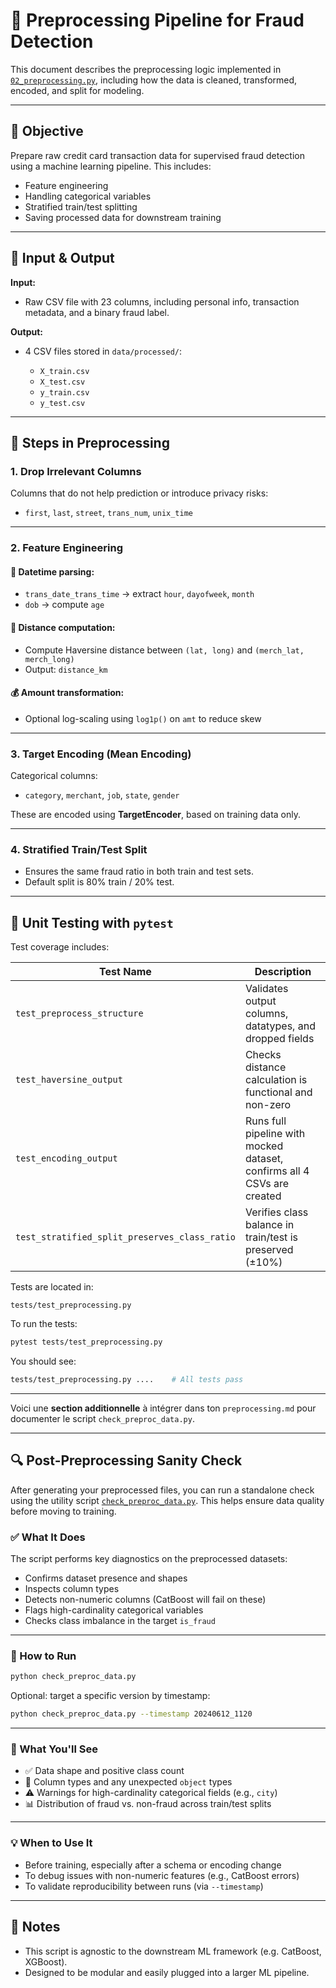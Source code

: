 # 🧼 Preprocessing Pipeline for Fraud Detection

This document describes the preprocessing logic implemented in [`02_preprocessing.py`](./src/preprocessing.py), including how the data is cleaned, transformed, encoded, and split for modeling.

---

## 🎯 Objective

Prepare raw credit card transaction data for supervised fraud detection using a machine learning pipeline. This includes:

* Feature engineering
* Handling categorical variables
* Stratified train/test splitting
* Saving processed data for downstream training

---

## 📁 Input & Output

**Input:**

* Raw CSV file with 23 columns, including personal info, transaction metadata, and a binary fraud label.

**Output:**

* 4 CSV files stored in `data/processed/`:

  * `X_train.csv`
  * `X_test.csv`
  * `y_train.csv`
  * `y_test.csv`

---

## 🧱 Steps in Preprocessing

### 1. Drop Irrelevant Columns

Columns that do not help prediction or introduce privacy risks:

* `first`, `last`, `street`, `trans_num`, `unix_time`

---

### 2. Feature Engineering

#### 📅 Datetime parsing:

* `trans_date_trans_time` → extract `hour`, `dayofweek`, `month`
* `dob` → compute `age`

#### 📍 Distance computation:

* Compute Haversine distance between `(lat, long)` and `(merch_lat, merch_long)`
* Output: `distance_km`

#### 💰 Amount transformation:

* Optional log-scaling using `log1p()` on `amt` to reduce skew

---

### 3. Target Encoding (Mean Encoding)

Categorical columns:

* `category`, `merchant`, `job`, `state`, `gender`

These are encoded using **TargetEncoder**, based on training data only.

---

### 4. Stratified Train/Test Split

* Ensures the same fraud ratio in both train and test sets.
* Default split is 80% train / 20% test.

---

## 🧪 Unit Testing with `pytest`

Test coverage includes:

| Test Name                                     | Description                                                             |
| --------------------------------------------- | ----------------------------------------------------------------------- |
| `test_preprocess_structure`                   | Validates output columns, datatypes, and dropped fields                 |
| `test_haversine_output`                       | Checks distance calculation is functional and non-zero                  |
| `test_encoding_output`                        | Runs full pipeline with mocked dataset, confirms all 4 CSVs are created |
| `test_stratified_split_preserves_class_ratio` | Verifies class balance in train/test is preserved (±10%)                |

Tests are located in:

```
tests/test_preprocessing.py
```

To run the tests:

```bash
pytest tests/test_preprocessing.py
```

You should see:

```bash
tests/test_preprocessing.py ....    # All tests pass
```

---

Voici une **section additionnelle** à intégrer dans ton `preprocessing.md` pour documenter le script `check_preproc_data.py`.

---

## 🔍 Post-Preprocessing Sanity Check

After generating your preprocessed files, you can run a standalone check using the utility script [`check_preproc_data.py`](./src/check_preproc_data.py). This helps ensure data quality before moving to training.

### ✅ What It Does

The script performs key diagnostics on the preprocessed datasets:

* Confirms dataset presence and shapes
* Inspects column types
* Detects non-numeric columns (CatBoost will fail on these)
* Flags high-cardinality categorical variables
* Checks class imbalance in the target `is_fraud`

---

### 🚀 How to Run

```bash
python check_preproc_data.py
```

Optional: target a specific version by timestamp:

```bash
python check_preproc_data.py --timestamp 20240612_1120
```

---

### 🧪 What You'll See

* ✅ Data shape and positive class count
* 🧬 Column types and any unexpected `object` types
* ⚠️ Warnings for high-cardinality categorical fields (e.g., `city`)
* 📊 Distribution of fraud vs. non-fraud across train/test splits

---

### 💡 When to Use It

* Before training, especially after a schema or encoding change
* To debug issues with non-numeric features (e.g., CatBoost errors)
* To validate reproducibility between runs (via `--timestamp`)

---

## 📌 Notes

* This script is agnostic to the downstream ML framework (e.g. CatBoost, XGBoost).
* Designed to be modular and easily plugged into a larger ML pipeline.